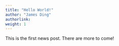 ```yaml
---
title: "Hello World!"
author: "James Ding"
authorlink: 
weight: 1
---
```


This is the first news post. 
There are more to come!
